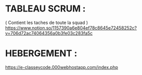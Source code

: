 # TABLEAU SCRUM : 
( Contient les taches de toute la squad )
https://www.notion.so/1157390a6e804ef78c8645e72458252c?v=706d72ac74064356a0b3fe03c283fa5c

# HEBERGEMENT :
https://e-classeycode.000webhostapp.com/index.php
